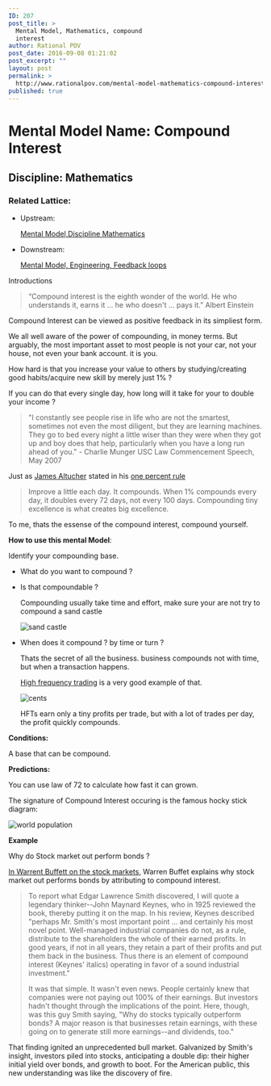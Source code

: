 ```yaml
---
ID: 207
post_title: >
  Mental Model, Mathematics, compound
  interest
author: Rational POV
post_date: 2016-09-08 01:21:02
post_excerpt: ""
layout: post
permalink: >
  http://www.rationalpov.com/mental-model-mathematics-compound-interest/
published: true
---
```

# Mental Model Name: Compound Interest


## Discipline: Mathematics

### Related Lattice:

*   Upstream:

    [Mental Model,Discipline Mathematics](http://www.rationalpov.com/mental-modeldiscipline-mathematics-2/)

*   Downstream:

    [Mental Model, Engineering, Feedback loops](http://www.rationalpov.com/mental-model-engineering-feedback-loops/)

Introductions

> “Compound interest is the eighth wonder of the world. He who understands it, earns it ... he who doesn't ... pays it.” Albert Einstein

Compound Interest can be viewed as positive feedback in its simpliest form.

We all well aware of the power of compounding, in money terms. But arguably, the most important asset to most people is not your car, not your house, not even your bank account. it is you.

How hard is that you increase your value to others by studying/creating good habits/acquire new skill by merely just 1% ?

If you can do that every single day, how long will it take for your to double your income ?

> "I constantly see people rise in life who are not the smartest, sometimes not even the most diligent, but they are learning machines. They go to bed every night a little wiser than they were when they got up and boy does that help, particularly when you have a long run ahead of you." - Charlie Munger USC Law Commencement Speech, May 2007


Just as [James Altucher](http://www.jamesaltucher.com/) stated in his [one percent rule][2]

> Improve a little each day. It compounds. When 1% compounds every day, it doubles every 72 days, not every 100 days. Compounding tiny excellence is what creates big excellence.

To me, thats the essense of the compound interest, compound yourself.


**How to use this mental Model**:

Identify your compounding base.

* What do you want to compound ?

* Is that compoundable ?


    Compounding usually take time and effort, make sure your are not try to compound a sand castle

    ![sand castle](https://dl.dropboxusercontent.com/spa/8a95omz6xkznrmw/rdax53s3.png)

* When does it compound ? by time or turn ?


    Thats the secret of all the business. business compounds not with time, but when a transaction happens.

    [High frequency trading](https://en.wikipedia.org/wiki/High-frequency_trading) is a very good example of that.

    ![ cents](https://upload.wikimedia.org/wikipedia/commons/5/5e/Assorted_United_States_coins.jpg)

    HFTs earn only a tiny profits per trade, but with a lot of trades per day, the profit quickly compounds.




**Conditions:**

A base that can be compound.

**Predictions:**

You can use law of 72 to calculate how fast it can grown.

The signature of Compound Interest occuring is the famous hocky stick diagram:

![world population](http://www.marketcalls.in/wp-content/uploads/2010/11/Wordl-Population.jpg)




**Example**

Why do Stock market out perform bonds ?

[In Warrent Buffett on the stock markets][3], Warren Buffet explains why stock market out performs bonds by attributing to compound interest.

> To report what Edgar Lawrence Smith discovered, I will quote a legendary thinker--John Maynard Keynes, who in 1925 reviewed the book, thereby putting it on the map. In his review, Keynes described "perhaps Mr. Smith's most important point ... and certainly his most novel point. Well-managed industrial companies do not, as a rule, distribute to the shareholders the whole of their earned profits. In good years, if not in all years, they retain a part of their profits and put them back in the business. Thus there is an element of compound interest (Keynes' italics) operating in favor of a sound industrial investment."
>
> It was that simple. It wasn't even news. People certainly knew that companies were not paying out 100% of their earnings. But investors hadn't thought through the implications of the point. Here, though, was this guy Smith saying, "Why do stocks typically outperform bonds? A major reason is that businesses retain earnings, with these going on to generate still more earnings--and dividends, too."

That finding ignited an unprecedented bull market. Galvanized by Smith's insight, investors piled into stocks, anticipating a double dip: their higher initial yield over bonds, and growth to boot. For the American public, this new understanding was like the discovery of fire.




 [1]: https://en.wikipedia.org/wiki/Rule_of_72
 [2]: http://www.jamesaltucher.com/2015/08/habits-one-percent/
 [3]: http://archive.fortune.com/magazines/fortune/fortune_archive/2001/12/10/314691/index.htm
